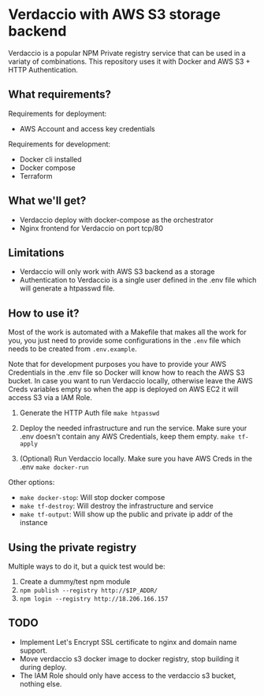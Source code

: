 # Verdaccio with AWS S3 storage backend

Verdaccio is a popular NPM Private registry service that can be used in a variaty of combinations. This repository uses it with Docker and AWS S3 + HTTP Authentication.

## What requirements?

Requirements for deployment:

- AWS Account and access key credentials

Requirements for development:

- Docker cli installed
- Docker compose
- Terraform

## What we'll get?

- Verdaccio deploy with docker-compose as the orchestrator
- Nginx frontend for Verdaccio on port tcp/80

## Limitations

- Verdaccio will only work with AWS S3 backend as a storage
- Authentication to Verdaccio is a single user defined in the .env file which will generate a htpasswd file.

## How to use it?

Most of the work is automated with a Makefile that makes all the work for you, you just need to provide some configurations in the `.env` file which needs to be created from `.env.example`.

Note that for development purposes you have to provide your AWS Credentials in the .env file so Docker will know how to reach the AWS S3 bucket. In case you want to run Verdaccio locally, otherwise leave the AWS Creds variables empty so when the app is deployed on AWS EC2 it will access S3 via a IAM Role.

1. Generate the HTTP Auth file
`make htpasswd`

2. Deploy the needed infrastructure and run the service. Make sure your .env doesn't contain any AWS Credentials, keep them empty.
`make tf-apply`

3. (Optional) Run Verdaccio locally. Make sure you have AWS Creds in the .env
`make docker-run`

Other options:

- `make docker-stop`: Will stop docker compose
- `make tf-destroy`: Will destroy the infrastructure and service
- `make tf-output`: Will show up the public and private ip addr of the instance

## Using the private registry

Multiple ways to do it, but a quick test would be:

1. Create a dummy/test npm module
2. `npm publish --registry http://$IP_ADDR/`
3. `npm login --registry http://18.206.166.157`

## TODO

- Implement Let's Encrypt SSL certificate to nginx and domain name support.
- Move verdaccio s3 docker image to docker registry, stop building it during deploy.
- The IAM Role should only have access to the verdaccio s3 bucket, nothing else.
